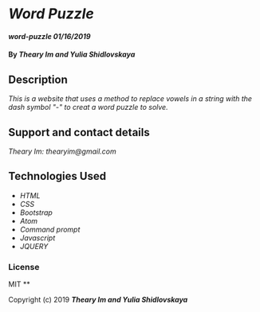 # _Word Puzzle_

#### _word-puzzle 01/16/2019_

#### By _**Theary Im and Yulia Shidlovskaya**_

## Description

_This is a website that uses a method to replace vowels in a string with the dash symbol "-" to creat a word puzzle to solve._

## Support and contact details

_Theary Im: thearyim@gmail.com_

## Technologies Used

* _HTML_
* _CSS_
* _Bootstrap_
* _Atom_
* _Command prompt_
* _Javascript_
* _JQUERY_

### License
MIT
**

Copyright (c) 2019 **_Theary Im and Yulia Shidlovskaya_**
